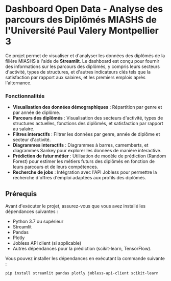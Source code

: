 # Dashboard Open Data - Analyse des parcours des Diplômés MIASHS de l'Université Paul Valery Montpellier 3

Ce projet permet de visualiser et d'analyser les données des diplômés de la filière MIASHS à l'aide de **Streamlit**. Le dashboard est conçu pour fournir des informations sur les parcours des diplômés, y compris leurs secteurs d'activité, types de structures, et d'autres indicateurs clés tels que la satisfaction par rapport aux salaires, et les premiers emplois après l'alternance.

### Fonctionnalités

- **Visualisation des données démographiques** : Répartition par genre et par année de diplôme.
- **Parcours des diplômés** : Visualisation des secteurs d'activité, types de structures actuelles, fonctions des diplômés, et satisfaction par rapport au salaire.
- **Filtres interactifs** : Filtrer les données par genre, année de diplôme et secteur d'activité.
- **Diagrammes interactifs** : Diagrammes à barres, camemberts, et diagrammes Sankey pour explorer les données de manière interactive.
- **Prédiction de futur métier** : Utilisation de modèle de prédiction (Random Forest) pour estimer les métiers futurs des diplômés en fonction de leurs parcours et de leurs compétences.
- **Recherche de jobs** : Intégration avec l'API Jobless pour permettre la recherche d'offres d'emploi adaptées aux profils des diplômés.

## Prérequis

Avant d'exécuter le projet, assurez-vous que vous avez installé les dépendances suivantes :

- Python 3.7 ou supérieur
- Streamlit
- Pandas
- Plotly
- Jobless API client (si applicable)
- Autres dépendances pour la prédiction (scikit-learn, TensorFlow).

Vous pouvez installer les dépendances en exécutant la commande suivante :

```bash
pip install streamlit pandas plotly jobless-api-client scikit-learn
